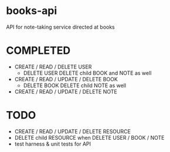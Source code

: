 # books-api
API for note-taking service directed at books

# COMPLETED
 - CREATE / READ / DELETE USER
    - DELETE USER DELETE child BOOK and NOTE as well
 - CREATE / READ / UPDATE / DELETE BOOK
    - DELETE BOOK DELETE child NOTE as well
 - CREATE / READ / UPDATE / DELETE NOTE
 

# TODO
 - CREATE / READ / UPDATE / DELETE RESOURCE
 - DELETE child RESOURCE when DELETE USER / BOOK / NOTE
 - test harness & unit tests for API
